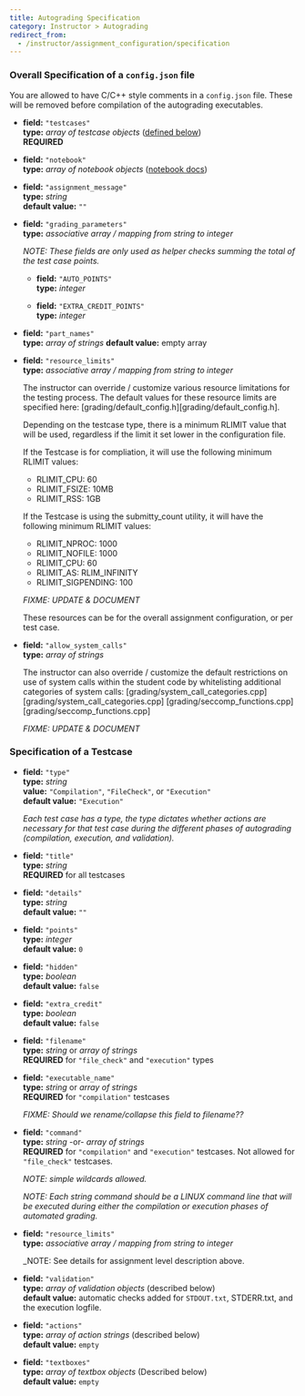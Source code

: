 ```yaml
---
title: Autograding Specification
category: Instructor > Autograding
redirect_from:
  - /instructor/assignment_configuration/specification
---
```



### Overall Specification of a ``config.json`` file

You are allowed to have C/C++ style comments in a `config.json` file.
These will be removed before compilation of the autograding
executables.  


* **field:** ``"testcases"``  
  **type:** _array of testcase objects_ ([defined below](#specification-of-a-testcase))  
  **REQUIRED**
  
* **field:** ``"notebook"``  
  **type:** _array of notebook objects_ ([notebook docs](/instructor/assignment_configuration/notebook))


* **field:** ``"assignment_message"``  
  **type:** _string_  
  **default value:** ``""``


* **field:** ``"grading_parameters"``  
  **type:** _associative array / mapping from string to integer_

   _NOTE: These fields are only used as helper checks summing the
   total of the test case points._

   * **field:** ``"AUTO_POINTS"``  
     **type:** _integer_

   * **field:** ``"EXTRA_CREDIT_POINTS"``  
     **type:** _integer_



* **field:** ``"part_names"``  
  **type:** _array of strings_
  **default value:** empty array



* **field:** ``"resource_limits"``  
  **type:** _associative array / mapping from string to integer_

  The instructor can override / customize various resource limitations
  for the testing process.  The default values for these resource
  limits are specified here: [grading/default_config.h][grading/default_config.h].
  
  Depending on the testcase type, there is a minimum RLIMIT value that will be used,
  regardless if the limit it set lower in the configuration file.
  
  If the Testcase is for compliation, it will use the following minimum RLIMIT values:
  * RLIMIT_CPU: 60
  * RLIMIT_FSIZE: 10MB
  * RLIMIT_RSS: 1GB
  
  If the Testcase is using the submitty_count utility, it will have the following minimum RLIMIT values:
  * RLIMIT_NPROC: 1000
  * RLIMIT_NOFILE: 1000
  * RLIMIT_CPU: 60
  * RLIMIT_AS: RLIM_INFINITY
  * RLIMIT_SIGPENDING: 100

  _FIXME: UPDATE & DOCUMENT_

  These resources can be for the overall assignment configuration, or
  per test case.





* **field:** ``"allow_system_calls"``  
  **type:** _array of strings_  

  The instructor can also override / customize the default
  restrictions on use of system calls within the student code by
  whitelisting additional categories of system calls:
  [grading/system_call_categories.cpp][grading/system_call_categories.cpp]
  [grading/seccomp_functions.cpp][grading/seccomp_functions.cpp]

  _FIXME: UPDATE & DOCUMENT_



### Specification of a Testcase


* **field:** ``"type"``  
  **type:** _string_   
  **value:** ``"Compilation"``, ``"FileCheck"``, or ``"Execution"``  
  **default value:** ``"Execution"``  

  _Each test case has a type, the type dictates whether actions are
  necessary for that test case during the different phases of
  autograding (compilation, execution, and validation)._


* **field:** ``"title"``  
  **type:** _string_  
  **REQUIRED** for all testcases


* **field:** ``"details"``  
  **type:** _string_  
  **default value:** ``""``


* **field:** ``"points"``  
  **type:** _integer_  
  **default value:** ``0``    


* **field:** ``"hidden"``  
  **type:** _boolean_  
  **default value:** ``false``  


* **field:** ``"extra_credit"``  
  **type:** _boolean_  
  **default value:** ``false``


* **field:** ``"filename"``  
  **type:** _string_ or _array of strings_  
  **REQUIRED** for ``"file_check"`` and ``"execution"`` types


* **field:** ``"executable_name"``  
  **type:** _string_ or _array of strings_  
  **REQUIRED** for ``"compilation"`` testcases

  _FIXME:  Should we rename/collapse this field to filename??_


* **field:** ``"command"``  
  **type:** _string_ -or- _array of strings_  
  **REQUIRED** for ``"compilation"`` and ``"execution"`` testcases.  Not
    allowed for ``"file_check"`` testcases.

  _NOTE: simple wildcards allowed._

  _NOTE: Each string command should be a LINUX command line that will
  be executed during either the compilation or execution phases of
  automated grading._


* **field:** ``"resource_limits"``  
  **type:** _associative array / mapping from string to integer_

  _NOTE: See details for assignment level description above.


* **field:** ``"validation"``  
  **type:** _array of validation objects_ (described below)   
  **default value:**  automatic checks added for `STDOUT.txt`,
     STDERR.txt, and the execution logfile.

* **field:** ``"actions"``   
  **type:** _array of action strings_ (described below)   
  **default value:** ``empty``

* **field:** ``"textboxes"``  
  **type:** _array of textbox objects_  (Described below)  
  **default value:** ``empty``  

